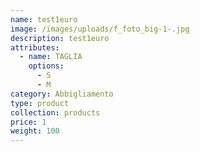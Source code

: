 ```yaml
---
name: test1euro
image: /images/uploads/f_foto_big-1-.jpg
description: test1euro
attributes:
  - name: TAGLIA
    options:
      - S
      - M
category: Abbigliamento
type: product
collection: products
price: 1
weight: 100
---
```

